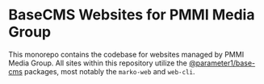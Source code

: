 # BaseCMS Websites for PMMI Media Group
This monorepo contains the codebase for websites managed by PMMI Media Group. All sites within this repository utilize the [@parameter1/base-cms](https://github.com/parameter1/base-cms) packages, most notably the `marko-web` and `web-cli`.
